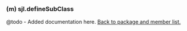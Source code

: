 ### (m) sjl.defineSubClass
@todo - Added documentation here.
[Back to package and member list.](#packages-and-members)
